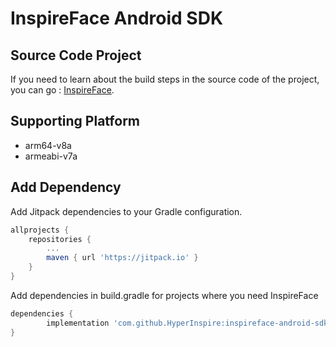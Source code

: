 # InspireFace Android SDK

## Source Code Project

If you need to learn about the build steps in the source code of the project, you can go : [InspireFace](https://github.com/HyperInspire/InspireFace).

## Supporting Platform
- arm64-v8a 
- armeabi-v7a

## Add Dependency
Add Jitpack dependencies to your Gradle configuration.

```groovy
allprojects {
	repositories {
		...
		maven { url 'https://jitpack.io' }
	}
}
```

Add dependencies in build.gradle for projects where you need InspireFace

```groovy
dependencies {
        implementation 'com.github.HyperInspire:inspireface-android-sdk:1.2.0'
}
```

